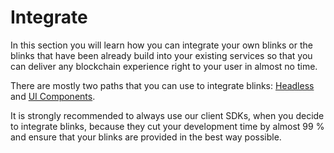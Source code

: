 # Integrate

In this section you will learn how you can integrate your own blinks or the blinks that have been already build into your existing services so that you can deliver any blockchain experience right to your user in almost no time.

There are mostly two paths that you can use to integrate blinks: [Headless](./headless/index.md) and [UI Components](./ui-components/index.md).

It is strongly recommended to always use our client SDKs, when you decide to integrate blinks, because they cut your development time by almost 99 % and ensure that your blinks are provided in the best way possible.
